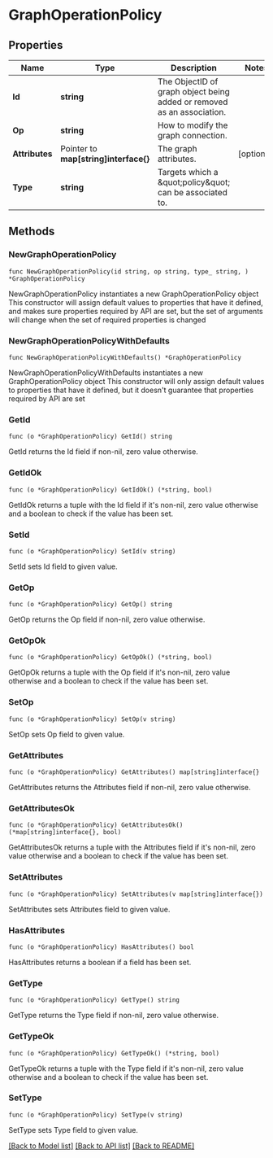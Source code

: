 # GraphOperationPolicy

## Properties

Name | Type | Description | Notes
------------ | ------------- | ------------- | -------------
**Id** | **string** | The ObjectID of graph object being added or removed as an association. | 
**Op** | **string** | How to modify the graph connection. | 
**Attributes** | Pointer to **map[string]interface{}** | The graph attributes. | [optional] 
**Type** | **string** | Targets which a \&quot;policy\&quot; can be associated to. | 

## Methods

### NewGraphOperationPolicy

`func NewGraphOperationPolicy(id string, op string, type_ string, ) *GraphOperationPolicy`

NewGraphOperationPolicy instantiates a new GraphOperationPolicy object
This constructor will assign default values to properties that have it defined,
and makes sure properties required by API are set, but the set of arguments
will change when the set of required properties is changed

### NewGraphOperationPolicyWithDefaults

`func NewGraphOperationPolicyWithDefaults() *GraphOperationPolicy`

NewGraphOperationPolicyWithDefaults instantiates a new GraphOperationPolicy object
This constructor will only assign default values to properties that have it defined,
but it doesn't guarantee that properties required by API are set

### GetId

`func (o *GraphOperationPolicy) GetId() string`

GetId returns the Id field if non-nil, zero value otherwise.

### GetIdOk

`func (o *GraphOperationPolicy) GetIdOk() (*string, bool)`

GetIdOk returns a tuple with the Id field if it's non-nil, zero value otherwise
and a boolean to check if the value has been set.

### SetId

`func (o *GraphOperationPolicy) SetId(v string)`

SetId sets Id field to given value.


### GetOp

`func (o *GraphOperationPolicy) GetOp() string`

GetOp returns the Op field if non-nil, zero value otherwise.

### GetOpOk

`func (o *GraphOperationPolicy) GetOpOk() (*string, bool)`

GetOpOk returns a tuple with the Op field if it's non-nil, zero value otherwise
and a boolean to check if the value has been set.

### SetOp

`func (o *GraphOperationPolicy) SetOp(v string)`

SetOp sets Op field to given value.


### GetAttributes

`func (o *GraphOperationPolicy) GetAttributes() map[string]interface{}`

GetAttributes returns the Attributes field if non-nil, zero value otherwise.

### GetAttributesOk

`func (o *GraphOperationPolicy) GetAttributesOk() (*map[string]interface{}, bool)`

GetAttributesOk returns a tuple with the Attributes field if it's non-nil, zero value otherwise
and a boolean to check if the value has been set.

### SetAttributes

`func (o *GraphOperationPolicy) SetAttributes(v map[string]interface{})`

SetAttributes sets Attributes field to given value.

### HasAttributes

`func (o *GraphOperationPolicy) HasAttributes() bool`

HasAttributes returns a boolean if a field has been set.

### GetType

`func (o *GraphOperationPolicy) GetType() string`

GetType returns the Type field if non-nil, zero value otherwise.

### GetTypeOk

`func (o *GraphOperationPolicy) GetTypeOk() (*string, bool)`

GetTypeOk returns a tuple with the Type field if it's non-nil, zero value otherwise
and a boolean to check if the value has been set.

### SetType

`func (o *GraphOperationPolicy) SetType(v string)`

SetType sets Type field to given value.



[[Back to Model list]](../README.md#documentation-for-models) [[Back to API list]](../README.md#documentation-for-api-endpoints) [[Back to README]](../README.md)


